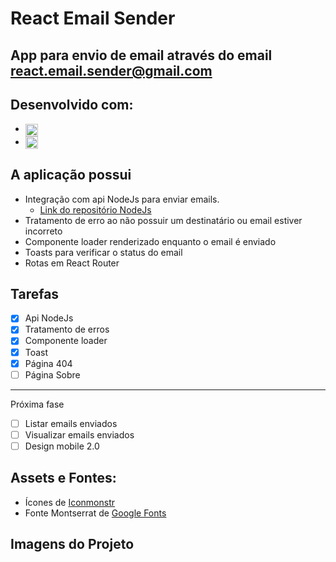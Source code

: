 # React Email Sender
## App para envio de email através do email react.email.sender@gmail.com

## Desenvolvido com:
- <img width='20px' align='center' src='https://cdn.jsdelivr.net/gh/devicons/devicon/icons/react/react-original.svg'/> <strong style='color: #fdfdfd;'>ReactJS</strong>
- <img width='20px' align='center' src='https://cdn.jsdelivr.net/gh/devicons/devicon/icons/nodejs/nodejs-original.svg'/> <strong style='color: #fdfdfd;'>NodeJS</strong>

## A aplicação possui
- Integração com api NodeJs para enviar emails.
    - <a href='https://github.com/GabrielVogetta/node-email-sender'>Link do repositório NodeJs</a>
- Tratamento de erro ao não possuir um destinatário ou email estiver incorreto
- Componente loader renderizado enquanto o email é enviado
- Toasts para verificar o status do email
- Rotas em React Router

## Tarefas
- [x] Api NodeJs 
- [x] Tratamento de erros
- [x] Componente loader
- [x] Toast 
- [x] Página 404
- [ ] Página Sobre
---
Próxima fase
- [ ] Listar emails enviados
- [ ] Visualizar emails enviados
- [ ] Design mobile 2.0

## Assets e Fontes:
- Ícones de <a href='https://iconmonstr.com/'>Iconmonstr</a>
- Fonte Montserrat de <a href='https://fonts.google.com/specimen/Montserrat'>Google Fonts</a>

## Imagens do Projeto